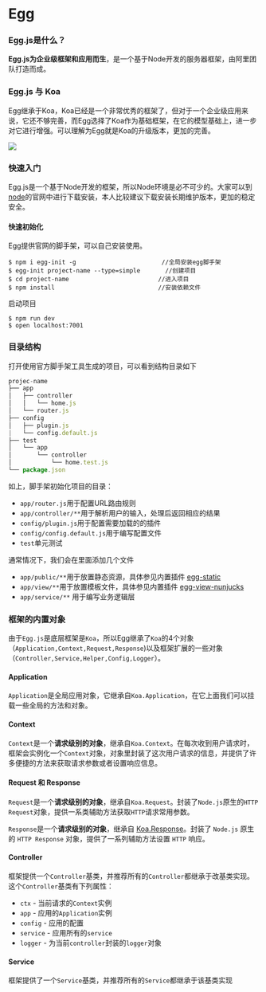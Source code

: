# Egg

### Egg.js是什么？

**Egg.js为企业级框架和应用而生**，是一个基于Node开发的服务器框架，由阿里团队打造而成。

### Egg.js 与 Koa

Egg继承于Koa，Koa已经是一个非常优秀的框架了，但对于一个企业级应用来说，它还不够完善，而Egg选择了Koa作为基础框架，在它的模型基础上，进一步对它进行增强。可以理解为Egg就是Koa的升级版本，更加的完善。

![](http://qiniu.xl686.com/egg.png)

### 快速入门

Egg.js是一个基于Node开发的框架，所以Node环境是必不可少的。大家可以到[node](https://nodejs.org)的官网中进行下载安装，本人比较建议下载安装长期维护版本，更加的稳定安全。

#### 快速初始化

Egg提供官网的脚手架，可以自己安装使用。

```
$ npm i egg-init -g						   //全局安装egg脚手架
$ egg-init project-name --type=simple		//创建项目
$ cd project-name						  //进入项目	
$ npm install		   					  //安装依赖文件
```

启动项目

```
$ npm run dev
$ open localhost:7001
```

### 目录结构

打开使用官方脚手架工具生成的项目，可以看到结构目录如下

```javascript
projec-name
├── app
│   ├── controller
│   │   └── home.js
│   └── router.js
├── config
│  	├── plugin.js
|   └── config.default.js
├── test
│   └── app
│		└── controller
│			└── home.test.js
└── package.json
```

如上，脚手架初始化项目的目录：

- `app/router.js`用于配置URL路由规则
- `app/controller/**`用于解析用户的输入，处理后返回相应的结果
- `config/plugin.js`用于配置需要加载的的插件
- `config/config.default.js`用于编写配置文件
- `test`单元测试

通常情况下，我们会在里面添加几个文件

- `app/public/**`用于放置静态资源，具体参见内置插件 [egg-static](https://github.com/eggjs/egg-static)
- `app/view/**`用于放置模板文件，具体参见内置插件 [egg-view-nunjucks](https://github.com/eggjs/egg-view-nunjucks)
- `app/service/**` 用于编写业务逻辑层

### 框架的内置对象

由于`Egg.js`是底层框架是`Koa`，所以Egg继承了`Koa`的4个对象（`Application,Context,Request,Response`)以及框架扩展的一些对象（`Controller,Service,Helper,Config,Logger`）。

#### Application

`Application`是全局应用对象，它继承自`Koa.Application`，在它上面我们可以挂载一些全局的方法和对象。

#### Context

`Context`是一个**请求级别的对象**，继承自`Koa.Context`。在每次收到用户请求时，框架会实例化一个`Context`对象，对象里封装了这次用户请求的信息，并提供了许多便捷的方法来获取请求参数或者设置响应信息。

#### Request 和 Response

`Request`是一个**请求级别的对象**，继承自`Koa.Request`。封装了`Node.js`原生的`HTTP Request`对象，提供一系类辅助方法获取`HTTP`请求常用参数。

`Response`是一个**请求级别的对象**，继承自 [Koa.Response](http://koajs.com/#response)。封装了 `Node.js` 原生的 `HTTP Response` 对象，提供了一系列辅助方法设置 `HTTP` 响应。

#### Controller

框架提供一个`Controller`基类，并推荐所有的`Controller`都继承于改基类实现。这个`Controller`基类有下列属性：

- `ctx` - 当前请求的`Context`实例
- `app` - 应用的`Application`实例
- `config` - 应用的配置
- `service` - 应用所有的`service`
- `logger` - 为当前`controller`封装的`logger`对象

#### Service

框架提供了一个`Service`基类，并推荐所有的`Service`都继承于该基类实现